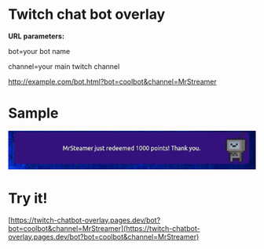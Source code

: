 # Twitch chat bot overlay

**URL parameters:**

bot=your bot name

channel=your main twitch channel

http://example.com/bot.html?bot=coolbot&channel=MrStreamer

# Sample
![sample1](https://github.com/teklynk/twitch_chatbot_overlay/blob/main/sample1.png?raw=true)

# Try it!

[https://twitch-chatbot-overlay.pages.dev/bot?bot=coolbot&channel=MrStreamer](https://twitch-chatbot-overlay.pages.dev/bot?bot=coolbot&channel=MrStreamer)

